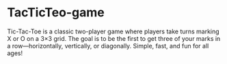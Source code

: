 # TacTicTeo-game
Tic-Tac-Toe is a classic two-player game where players take turns marking X or O on a 3×3 grid. The goal is to be the first to get three of your marks in a row—horizontally, vertically, or diagonally. Simple, fast, and fun for all ages!
